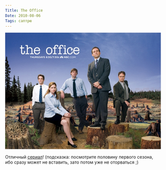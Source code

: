 ```yaml
---
Title: The Office
Date: 2010-08-06
Tags: саптрю
---
```


![The Office](images/the_office.jpg)

Отличный [сериал](http://www.imdb.com/title/tt0386676/)! (подсказка: посмотрите половину первого сезона, ибо сразу может не вставить, зато потом уже не оторваться ;)